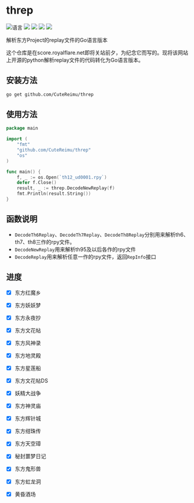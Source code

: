 # threp

![](https://img.shields.io/github/languages/top/CuteReimu/threp "语言")
[![](https://img.shields.io/github/actions/workflow/status/CuteReimu/threp/go.yml?branch=master)](https://github.com/CuteReimu/threp/actions/workflows/go.yml "代码分析")
[![](https://img.shields.io/github/contributors/CuteReimu/threp)](https://github.com/CuteReimu/threp/graphs/contributors "贡献者")
[![](https://img.shields.io/badge/License-LGPL--3.0-orange)](https://github.com/CuteReimu/threp/blob/master/LICENSE.LGPLv3 "许可协议")
[![](https://img.shields.io/badge/License-BY--NC--SA%203.0-lightgrey)](https://github.com/CuteReimu/threp/blob/master/LICENSE "许可协议")

解析东方Project的replay文件的Go语言版本

这个仓库是在score.royalflare.net即将关站前夕，为纪念它而写的。现将该网站上开源的python解析replay文件的代码转化为Go语言版本。

## 安装方法

```bash
go get github.com/CuteReimu/threp
```

## 使用方法

```go
package main

import (
	"fmt"
	"github.com/CuteReimu/threp"
	"os"
)

func main() {
	f, _ := os.Open(`th12_ud0001.rpy`)
	defer f.Close()
	result, _ := threp.DecodeNewReplay(f)
	fmt.Println(result.String())
}
```

## 函数说明

- `DecodeTh6Replay`、`DecodeTh7Replay`、`DecodeTh8Replay`分别用来解析th6、th7、th8三作的rpy文件。
- `DecodeNewReplay`用来解析th95及以后各作的rpy文件
- `DecodeReplay`用来解析任意一作的rpy文件，返回`RepInfo`接口

## 进度

- [x] 东方红魔乡
- [x] 东方妖妖梦
- [x] 东方永夜抄
- [x] 东方文花帖
- [x] 东方风神录
- [x] 东方地灵殿
- [x] 东方星莲船
- [x] 东方文花帖DS
- [x] 妖精大战争
- [x] 东方神灵庙
- [x] 东方辉针城
- [x] 东方绀珠传
- [x] 东方天空璋
- [x] 秘封噩梦日记
- [x] 东方鬼形兽
- [x] 东方虹龙洞
- [x] 黄昏酒场

